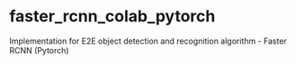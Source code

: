 # faster_rcnn_colab_pytorch
Implementation for E2E object detection and recognition algorithm - Faster RCNN (Pytorch)
